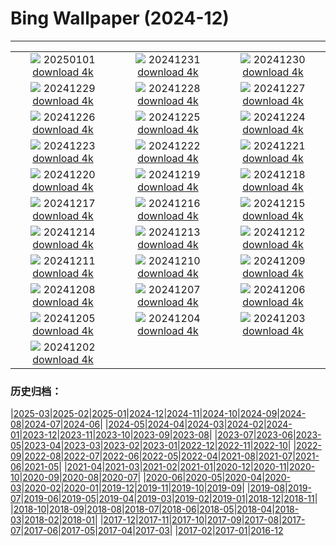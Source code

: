 # Bing Wallpaper (2024-12)
**************
| | | |
| :----: | :----: | :----: |
| ![](https://www.bing.com/th?id=OHR.PolarBearSwim_ZH-CN1000349057_1920x1080.jpg) 20250101 [download 4k](https://www.bing.com/th?id=OHR.PolarBearSwim_ZH-CN1000349057_UHD.jpg) | ![](https://www.bing.com/th?id=OHR.CANYE24_ZH-CN3884754296_1920x1080.jpg) 20241231 [download 4k](https://www.bing.com/th?id=OHR.CANYE24_ZH-CN3884754296_UHD.jpg) | ![](https://www.bing.com/th?id=OHR.MountFieldNP_ZH-CN6004420782_1920x1080.jpg) 20241230 [download 4k](https://www.bing.com/th?id=OHR.MountFieldNP_ZH-CN6004420782_UHD.jpg) |
| ![](https://www.bing.com/th?id=OHR.BorobudurBells_ZH-CN5291511365_1920x1080.jpg) 20241229 [download 4k](https://www.bing.com/th?id=OHR.BorobudurBells_ZH-CN5291511365_UHD.jpg) | ![](https://www.bing.com/th?id=OHR.CoralTurtle_ZH-CN4771437860_1920x1080.jpg) 20241228 [download 4k](https://www.bing.com/th?id=OHR.CoralTurtle_ZH-CN4771437860_UHD.jpg) | ![](https://www.bing.com/th?id=OHR.LakeBledSnow_ZH-CN4118056813_1920x1080.jpg) 20241227 [download 4k](https://www.bing.com/th?id=OHR.LakeBledSnow_ZH-CN4118056813_UHD.jpg) |
| ![](https://www.bing.com/th?id=OHR.MouseholeXmas_ZH-CN3079184443_1920x1080.jpg) 20241226 [download 4k](https://www.bing.com/th?id=OHR.MouseholeXmas_ZH-CN3079184443_UHD.jpg) | ![](https://www.bing.com/th?id=OHR.CovadongaWinter_ZH-CN2873340163_1920x1080.jpg) 20241225 [download 4k](https://www.bing.com/th?id=OHR.CovadongaWinter_ZH-CN2873340163_UHD.jpg) | ![](https://www.bing.com/th?id=OHR.SantaSnowglobe_ZH-CN2671421527_1920x1080.jpg) 20241224 [download 4k](https://www.bing.com/th?id=OHR.SantaSnowglobe_ZH-CN2671421527_UHD.jpg) |
| ![](https://www.bing.com/th?id=OHR.FestivusCranes_ZH-CN2464862059_1920x1080.jpg) 20241223 [download 4k](https://www.bing.com/th?id=OHR.FestivusCranes_ZH-CN2464862059_UHD.jpg) | ![](https://www.bing.com/th?id=OHR.CrystalPier_ZH-CN2256372880_1920x1080.jpg) 20241222 [download 4k](https://www.bing.com/th?id=OHR.CrystalPier_ZH-CN2256372880_UHD.jpg) | ![](https://www.bing.com/th?id=OHR.WinterSolstice2024_ZH-CN2045153949_1920x1080.jpg) 20241221 [download 4k](https://www.bing.com/th?id=OHR.WinterSolstice2024_ZH-CN2045153949_UHD.jpg) |
| ![](https://www.bing.com/th?id=OHR.SantaClausVillage_ZH-CN1839275027_1920x1080.jpg) 20241220 [download 4k](https://www.bing.com/th?id=OHR.SantaClausVillage_ZH-CN1839275027_UHD.jpg) | ![](https://www.bing.com/th?id=OHR.SibiuRomania_ZH-CN1631942857_1920x1080.jpg) 20241219 [download 4k](https://www.bing.com/th?id=OHR.SibiuRomania_ZH-CN1631942857_UHD.jpg) | ![](https://www.bing.com/th?id=OHR.MorningElephants_ZH-CN1418579765_1920x1080.jpg) 20241218 [download 4k](https://www.bing.com/th?id=OHR.MorningElephants_ZH-CN1418579765_UHD.jpg) |
| ![](https://www.bing.com/th?id=OHR.ReinefjordenNorway_ZH-CN1198843758_1920x1080.jpg) 20241217 [download 4k](https://www.bing.com/th?id=OHR.ReinefjordenNorway_ZH-CN1198843758_UHD.jpg) | ![](https://www.bing.com/th?id=OHR.SalzburgSnow_ZH-CN0964131994_1920x1080.jpg) 20241216 [download 4k](https://www.bing.com/th?id=OHR.SalzburgSnow_ZH-CN0964131994_UHD.jpg) | ![](https://www.bing.com/th?id=OHR.MisurinaLake_ZH-CN0744434715_1920x1080.jpg) 20241215 [download 4k](https://www.bing.com/th?id=OHR.MisurinaLake_ZH-CN0744434715_UHD.jpg) |
| ![](https://www.bing.com/th?id=OHR.NorthernHawkOwl_ZH-CN8408027305_1920x1080.jpg) 20241214 [download 4k](https://www.bing.com/th?id=OHR.NorthernHawkOwl_ZH-CN8408027305_UHD.jpg) | ![](https://www.bing.com/th?id=OHR.ChristmasBudapest_ZH-CN8197439971_1920x1080.jpg) 20241213 [download 4k](https://www.bing.com/th?id=OHR.ChristmasBudapest_ZH-CN8197439971_UHD.jpg) | ![](https://www.bing.com/th?id=OHR.WildPoinsettia_ZH-CN7984548709_1920x1080.jpg) 20241212 [download 4k](https://www.bing.com/th?id=OHR.WildPoinsettia_ZH-CN7984548709_UHD.jpg) |
| ![](https://www.bing.com/th?id=OHR.DolomitesSky_ZH-CN9299967785_1920x1080.jpg) 20241211 [download 4k](https://www.bing.com/th?id=OHR.DolomitesSky_ZH-CN9299967785_UHD.jpg) | ![](https://www.bing.com/th?id=OHR.CornwallSnow_ZH-CN8407245245_1920x1080.jpg) 20241210 [download 4k](https://www.bing.com/th?id=OHR.CornwallSnow_ZH-CN8407245245_UHD.jpg) | ![](https://www.bing.com/th?id=OHR.GuanacosChile_ZH-CN7011761081_1920x1080.jpg) 20241209 [download 4k](https://www.bing.com/th?id=OHR.GuanacosChile_ZH-CN7011761081_UHD.jpg) |
| ![](https://www.bing.com/th?id=OHR.ReopeningNotreDame_ZH-CN6512133762_1920x1080.jpg) 20241208 [download 4k](https://www.bing.com/th?id=OHR.ReopeningNotreDame_ZH-CN6512133762_UHD.jpg) | ![](https://www.bing.com/th?id=OHR.ArraialdoCabo_ZH-CN6202620711_1920x1080.jpg) 20241207 [download 4k](https://www.bing.com/th?id=OHR.ArraialdoCabo_ZH-CN6202620711_UHD.jpg) | ![](https://www.bing.com/th?id=OHR.GreaterSnow2024_ZH-CN5929129591_1920x1080.jpg) 20241206 [download 4k](https://www.bing.com/th?id=OHR.GreaterSnow2024_ZH-CN5929129591_UHD.jpg) |
| ![](https://www.bing.com/th?id=OHR.MonoTufa_ZH-CN4998806540_1920x1080.jpg) 20241205 [download 4k](https://www.bing.com/th?id=OHR.MonoTufa_ZH-CN4998806540_UHD.jpg) | ![](https://www.bing.com/th?id=OHR.RhinosKenya_ZH-CN4422118541_1920x1080.jpg) 20241204 [download 4k](https://www.bing.com/th?id=OHR.RhinosKenya_ZH-CN4422118541_UHD.jpg) | ![](https://www.bing.com/th?id=OHR.JaipurFort_ZH-CN3891828158_1920x1080.jpg) 20241203 [download 4k](https://www.bing.com/th?id=OHR.JaipurFort_ZH-CN3891828158_UHD.jpg) |
| ![](https://www.bing.com/th?id=OHR.SnowMoose_ZH-CN3364979952_1920x1080.jpg) 20241202 [download 4k](https://www.bing.com/th?id=OHR.SnowMoose_ZH-CN3364979952_UHD.jpg) |  |  |

### 历史归档：

|[2025-03](/../2025-03/2025-03.md)|[2025-02](/../2025-02/2025-02.md)|[2025-01](/../2025-01/2025-01.md)|[2024-12](/2024-12.md)|[2024-11](/../2024-11/2024-11.md)|[2024-10](/../2024-10/2024-10.md)|[2024-09](/../2024-09/2024-09.md)|[2024-08](/../2024-08/2024-08.md)|[2024-07](/../2024-07/2024-07.md)|[2024-06](/../2024-06/2024-06.md)|
|[2024-05](/../2024-05/2024-05.md)|[2024-04](/../2024-04/2024-04.md)|[2024-03](/../2024-03/2024-03.md)|[2024-02](/../2024-02/2024-02.md)|[2024-01](/../2024-01/2024-01.md)|[2023-12](/../2023-12/2023-12.md)|[2023-11](/../2023-11/2023-11.md)|[2023-10](/../2023-10/2023-10.md)|[2023-09](/../2023-09/2023-09.md)|[2023-08](/../2023-08/2023-08.md)|
|[2023-07](/../2023-07/2023-07.md)|[2023-06](/../2023-06/2023-06.md)|[2023-05](/../2023-05/2023-05.md)|[2023-04](/../2023-04/2023-04.md)|[2023-03](/../2023-03/2023-03.md)|[2023-02](/../2023-02/2023-02.md)|[2023-01](/../2023-01/2023-01.md)|[2022-12](/../2022-12/2022-12.md)|[2022-11](/../2022-11/2022-11.md)|[2022-10](/../2022-10/2022-10.md)|
|[2022-09](/../2022-09/2022-09.md)|[2022-08](/../2022-08/2022-08.md)|[2022-07](/../2022-07/2022-07.md)|[2022-06](/../2022-06/2022-06.md)|[2022-05](/../2022-05/2022-05.md)|[2022-04](/../2022-04/2022-04.md)|[2021-08](/../2021-08/2021-08.md)|[2021-07](/../2021-07/2021-07.md)|[2021-06](/../2021-06/2021-06.md)|[2021-05](/../2021-05/2021-05.md)|
|[2021-04](/../2021-04/2021-04.md)|[2021-03](/../2021-03/2021-03.md)|[2021-02](/../2021-02/2021-02.md)|[2021-01](/../2021-01/2021-01.md)|[2020-12](/../2020-12/2020-12.md)|[2020-11](/../2020-11/2020-11.md)|[2020-10](/../2020-10/2020-10.md)|[2020-09](/../2020-09/2020-09.md)|[2020-08](/../2020-08/2020-08.md)|[2020-07](/../2020-07/2020-07.md)|
|[2020-06](/../2020-06/2020-06.md)|[2020-05](/../2020-05/2020-05.md)|[2020-04](/../2020-04/2020-04.md)|[2020-03](/../2020-03/2020-03.md)|[2020-02](/../2020-02/2020-02.md)|[2020-01](/../2020-01/2020-01.md)|[2019-12](/../2019-12/2019-12.md)|[2019-11](/../2019-11/2019-11.md)|[2019-10](/../2019-10/2019-10.md)|[2019-09](/../2019-09/2019-09.md)|
|[2019-08](/../2019-08/2019-08.md)|[2019-07](/../2019-07/2019-07.md)|[2019-06](/../2019-06/2019-06.md)|[2019-05](/../2019-05/2019-05.md)|[2019-04](/../2019-04/2019-04.md)|[2019-03](/../2019-03/2019-03.md)|[2019-02](/../2019-02/2019-02.md)|[2019-01](/../2019-01/2019-01.md)|[2018-12](/../2018-12/2018-12.md)|[2018-11](/../2018-11/2018-11.md)|
|[2018-10](/../2018-10/2018-10.md)|[2018-09](/../2018-09/2018-09.md)|[2018-08](/../2018-08/2018-08.md)|[2018-07](/../2018-07/2018-07.md)|[2018-06](/../2018-06/2018-06.md)|[2018-05](/../2018-05/2018-05.md)|[2018-04](/../2018-04/2018-04.md)|[2018-03](/../2018-03/2018-03.md)|[2018-02](/../2018-02/2018-02.md)|[2018-01](/../2018-01/2018-01.md)|
|[2017-12](/../2017-12/2017-12.md)|[2017-11](/../2017-11/2017-11.md)|[2017-10](/../2017-10/2017-10.md)|[2017-09](/../2017-09/2017-09.md)|[2017-08](/../2017-08/2017-08.md)|[2017-07](/../2017-07/2017-07.md)|[2017-06](/../2017-06/2017-06.md)|[2017-05](/../2017-05/2017-05.md)|[2017-04](/../2017-04/2017-04.md)|[2017-03](/../2017-03/2017-03.md)|
|[2017-02](/../2017-02/2017-02.md)|[2017-01](/../2017-01/2017-01.md)|[2016-12](/../2016-12/2016-12.md)